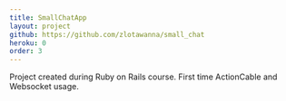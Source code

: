```yaml
---
title: SmallChatApp
layout: project
github: https://github.com/zlotawanna/small_chat
heroku: 0
order: 3
---
```

Project created during Ruby on Rails course. First time ActionCable and Websocket usage.
